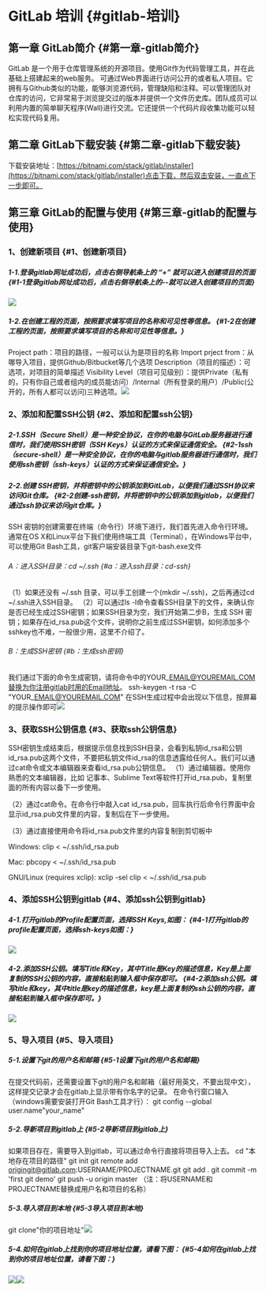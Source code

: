 # GitLab 培训 {#gitlab-培训}

## 第一章 GitLab简介 {#第一章-gitlab简介}

GitLab 是一个用于仓库管理系统的开源项目。使用Git作为代码管理工具，并在此基础上搭建起来的web服务。 可通过Web界面进行访问公开的或者私人项目。它拥有与Github类似的功能，能够浏览源代码，管理缺陷和注释。可以管理团队对仓库的访问，它非常易于浏览提交过的版本并提供一个文件历史库。团队成员可以利用内置的简单聊天程序\(Wall\)进行交流。它还提供一个代码片段收集功能可以轻松实现代码复用。

## 第二章 GitLab下载安装 {#第二章-gitlab下载安装}

下载安装地址：[https://bitnami.com/stack/gitlab/installer](https://bitnami.com/stack/gitlab/installer)点击下载，然后双击安装，一直点下一步即可。

## 第三章 GitLab的配置与使用 {#第三章-gitlab的配置与使用}

### 1、创建新项目 {#1、创建新项目}

##### 1-1.登录gitlab网址成功后，点击右侧导航条上的 “+” 就可以进入创建项目的页面 {#1-1登录gitlab网址成功后，点击右侧导航条上的--就可以进入创建项目的页面}

![](https://hxgqh.gitbooks.io/haomotraining/content/assets/new_project_1.png)

##### 1-2.在创建工程的页面，按照要求填写项目的名称和可见性等信息。 {#1-2在创建工程的页面，按照要求填写项目的名称和可见性等信息。}

Project path：项目的路径，一般可以认为是项目的名称 Import prject from：从哪导入项目，提供Github/Bitbucket等几个选项 Description（项目的描述）：可选项，对项目的简单描述 Visibility Level（项目可见级别）：提供Private（私有的，只有你自己或者组内的成员能访问）/Internal（所有登录的用户）/Public\(公开的，所有人都可以访问\)三种选项。![](https://hxgqh.gitbooks.io/haomotraining/content/assets/20151118145922637.png)

### 2、添加和配置SSH公钥 {#2、添加和配置ssh公钥}

##### 2-1.SSH（Secure Shell）是一种安全协议，在你的电脑与GitLab服务器进行通信时，我们使用SSH密钥（SSH Keys）认证的方式来保证通信安全。 {#2-1ssh（secure-shell）是一种安全协议，在你的电脑与gitlab服务器进行通信时，我们使用ssh密钥（ssh-keys）认证的方式来保证通信安全。}

##### 2-2.创建 SSH密钥，并将密钥中的公钥添加到GitLab，以便我们通过SSH协议来访问Git仓库。 {#2-2创建-ssh密钥，并将密钥中的公钥添加到gitlab，以便我们通过ssh协议来访问git仓库。}

SSH 密钥的创建需要在终端（命令行）环境下进行，我们首先进入命令行环境。通常在OS X和Linux平台下我们使用终端工具（Terminal），在Windows平台中，可以使用Git Bash工具，git客户端安装目录下git-bash.exe文件

###### A：进入SSH目录：cd ~/.ssh {#a：进入ssh目录：cd-ssh}

（1）如果还没有 ~/.ssh 目录，可以手工创建一个\(mkdir ~/.ssh\)，之后再通过cd ~/.ssh进入SSH目录。 （2）可以通过ls -l命令查看SSH目录下的文件，来确认你是否已经生成过SSH密钥；如果SSH目录为空，我们开始第二步B，生成 SSH 密钥；如果存在id\_rsa.pub这个文件，说明你之前生成过SSH密钥，如何添加多个sshkey也不难，一般很少用，这里不介绍了。

###### B：生成SSH密钥 {#b：生成ssh密钥}

我们通过下面的命令生成密钥，请将命令中的YOUR\_EMAIL@YOUREMAIL.COM替换为你注册gitlab时用的Email地址。 ssh-keygen -t rsa -C "YOUR\_EMAIL@YOUREMAIL.COM" 在SSH生成过程中会出现以下信息，按屏幕的提示操作即可![](https://hxgqh.gitbooks.io/haomotraining/content/assets/20151118182316887.png)

### 3、获取SSH公钥信息 {#3、获取ssh公钥信息}

SSH密钥生成结束后，根据提示信息找到SSH目录，会看到私钥id\_rsa和公钥id\_rsa.pub这两个文件，不要把私钥文件id\_rsa的信息透露给任何人。我们可以通过cat命令或文本编辑器来查看id\_rsa.pub公钥信息。 （1）通过编辑器。使用你熟悉的文本编辑器，比如 记事本、Sublime Text等软件打开id\_rsa.pub，复制里面的所有内容以备下一步使用。

（2）通过cat命令。在命令行中敲入cat id\_rsa.pub，回车执行后命令行界面中会显示id\_rsa.pub文件里的内容，复制后在下一步使用。

（3）通过直接使用命令将id\_rsa.pub文件里的内容复制到剪切板中

Windows: clip &lt; ~/.ssh/id\_rsa.pub

Mac: pbcopy &lt; ~/.ssh/id\_rsa.pub

GNU/Linux \(requires xclip\): xclip -sel clip &lt; ~/.ssh/id\_rsa.pub

### 4、添加SSH公钥到gitlab {#4、添加ssh公钥到gitlab}

##### 4-1.打开gitlab的Profile配置页面，选择SSH Keys,如图： {#4-1打开gitlab的profile配置页面，选择ssh-keys如图：}

![](https://hxgqh.gitbooks.io/haomotraining/content/assets/20151118183709635.png)

##### 4-2.添加SSH公钥。填写Title和Key，其中Title是Key的描述信息，Key是上面复制的SSH公钥的内容，直接粘贴到输入框中保存即可。 {#4-2添加ssh公钥。填写title和key，其中title是key的描述信息，key是上面复制的ssh公钥的内容，直接粘贴到输入框中保存即可。}

![](https://hxgqh.gitbooks.io/haomotraining/content/assets/20151118164823655.png)

### 5、导入项目 {#5、导入项目}

##### 5-1.设置下git的用户名和邮箱 {#5-1设置下git的用户名和邮箱}

在提交代码前，还需要设置下git的用户名和邮箱（最好用英文，不要出现中文），这样提交记录才会在gitlab上显示带有你名字的记录。 在命令行窗口输入（windows需要安装打开Git Bash工具才行）： git config --global user.name"your\_name"

##### 5-2.导新项目到gitlab上 {#5-2导新项目到gitlab上}

如果项目存在，需要导入到gitlab，可以通过命令行直接将项目导入上去。 cd "本地存在项目的路径" git init git remote add origingit@gitlab.com:USERNAME/PROJECTNAME.git git add . git commit -m 'first git demo' git push -u origin master （注：将USERNAME和PROJECTNAME替换成用户名和项目的名称）

##### 5-3.导入项目到本地 {#5-3导入项目到本地}

git clone"你的项目地址"![](https://hxgqh.gitbooks.io/haomotraining/content/assets/20151118183329673.png)

##### 5-4.如何在gitlab上找到你的项目地址位置，请看下图： {#5-4如何在gitlab上找到你的项目地址位置，请看下图：}

![](https://hxgqh.gitbooks.io/haomotraining/content/assets/20151118182853095.png)![](https://hxgqh.gitbooks.io/haomotraining/content/assets/20151123160951678.png)

